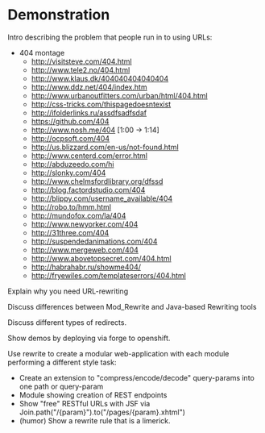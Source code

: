 Demonstration
======

Intro describing the problem that people run in to using URLs:
 * 404 montage
   * http://visitsteve.com/404.html
   * http://www.tele2.no/404.html
   * http://www.klaus.dk/404040404040404
   * http://www.ddz.net/404/index.htm
   * http://www.urbanoutfitters.com/urban/html/404.html
   * http://css-tricks.com/thispagedoesntexist
   * http://ifolderlinks.ru/assdfsadfsdaf
   * https://github.com/404
   * http://www.nosh.me/404 [1:00 -> 1:14]
   * http://ocpsoft.com/404
   * http://us.blizzard.com/en-us/not-found.html
   * http://www.centerd.com/error.html
   * http://abduzeedo.com/hi
   * http://slonky.com/404
   * http://www.chelmsfordlibrary.org/dfssd
   * http://blog.factordstudio.com/404
   * http://blippy.com/username_available/404
   * http://robo.to/hmm.html
   * http://mundofox.com/la/404
   * http://www.newyorker.com/404
   * http://31three.com/404
   * http://suspendedanimations.com/404
   * http://www.mergeweb.com/404
   * http://www.abovetopsecret.com/404.html
   * http://habrahabr.ru/showme404/
   * http://fryewiles.com/templateserrors/404.html

Explain why you need URL-rewriting

Discuss differences between Mod_Rewrite and Java-based Rewriting tools

Discuss different types of redirects.

Show demos by deploying via forge to openshift.


Use rewrite to create a modular web-application with each module performing a different style task:

 * Create an extension to "compress/encode/decode" query-params into one path or query-param 
 * Module showing creation of REST endpoints
 * Show "free" RESTful URLs with JSF via Join.path("/{param}").to("/pages/{param}.xhtml")
 * (humor) Show a rewrite rule that is a limerick.
